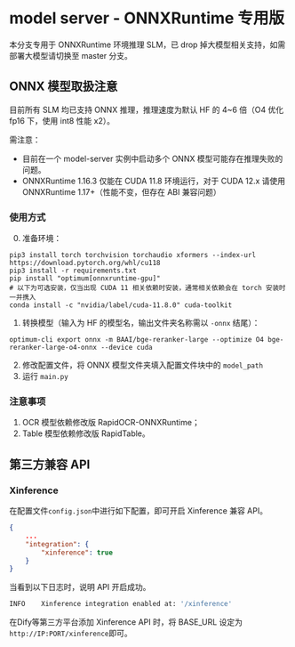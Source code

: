 # model server - ONNXRuntime 专用版

本分支专用于 ONNXRuntime 环境推理 SLM，已 drop 掉大模型相关支持，如需部署大模型请切换至 master 分支。  

## ONNX 模型取扱注意

目前所有 SLM 均已支持 ONNX 推理，推理速度为默认 HF 的 4~6 倍（O4 优化 fp16 下，使用 int8 性能 x2）。

需注意：

- 目前在一个 model-server 实例中启动多个 ONNX 模型可能存在推理失败的问题。
- ONNXRuntime 1.16.3 仅能在 CUDA 11.8 环境运行，对于 CUDA 12.x 请使用 ONNXRuntime 1.17+（性能不变，但存在 ABI 兼容问题） 

### 使用方式

0. 准备环境：

```
pip3 install torch torchvision torchaudio xformers --index-url https://download.pytorch.org/whl/cu118
pip3 install -r requirements.txt
pip install "optimum[onnxruntime-gpu]"
# 以下为可选安装，仅当出现 CUDA 11 相关依赖时安装，通常相关依赖会在 torch 安装时一并携入
conda install -c "nvidia/label/cuda-11.8.0" cuda-toolkit
```

1. 转换模型（输入为 HF 的模型名，输出文件夹名称需以 `-onnx` 结尾）：

```shell
optimum-cli export onnx -m BAAI/bge-reranker-large --optimize O4 bge-reranker-large-o4-onnx --device cuda
```

2. 修改配置文件，将 ONNX 模型文件夹填入配置文件块中的 `model_path`  
3. 运行 `main.py`

### 注意事项

1. OCR 模型依赖修改版 RapidOCR-ONNXRuntime；
2. Table 模型依赖修改版 RapidTable。

## 第三方兼容 API

### Xinference

在配置文件`config.json`中进行如下配置，即可开启 Xinference 兼容 API。
```json
{
    ...
    "integration": {
        "xinference": true
    }
}
```

当看到以下日志时，说明 API 开启成功。
```sh
INFO    Xinference integration enabled at: '/xinference'
```


在Dify等第三方平台添加 Xinference API 时，将 BASE_URL 设定为`http://IP:PORT/xinference`即可。